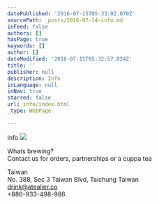 ```yaml
---
datePublished: '2016-07-15T05:33:02.070Z'
sourcePath: _posts/2016-07-14-info.md
inFeed: false
authors: []
hasPage: true
keywords: []
author: []
dateModified: '2016-07-15T05:32:57.024Z'
title: ''
publisher: null
description: Info
inLanguage: null
inNav: true
starred: false
url: info/index.html
_type: WebPage

---
```

Info
![](https://the-grid-user-content.s3-us-west-2.amazonaws.com/24bd3ca9-2c02-41f4-ace0-70a271e58d75.jpg)

Whats brewing?   
Contact us for orders, partnerships or a cuppa tea

Taiwan  
No. 388, Sec 3 Taiwan Blvd, Taichung Taiwan   
drink@atealier.co  
+886-933-498-986